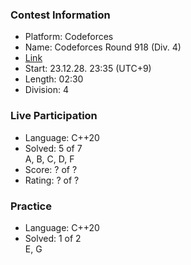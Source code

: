 ### Contest Information
- Platform: Codeforces
- Name: Codeforces Round 918 (Div. 4)
- [Link](https://codeforces.com/contest/1915)
- Start: 23.12.28. 23:35 (UTC+9)
- Length: 02:30
- Division: 4

### Live Participation
- Language: C++20
- Solved: 5 of 7 \
    A, B, C, D, F
- Score: ? of ?
- Rating: ? of ?

### Practice
- Language: C++20
- Solved: 1 of 2 \
    E, G
